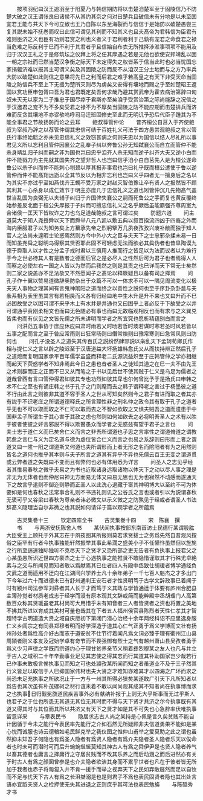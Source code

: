 <!-- { "loadSidebar": true } -->
　　按项羽纪曰汉王追羽至于阳夏乃与韩信期防将以击楚洎楚军至于固陵信乃不防楚大破之汉王谓张良曰诸侯不从其约其奈之何对曰楚兵且破信未有分地是以未至固宜君王能与共天下今可立致也王乃自陈以东至海裂而与信信于是始防以破楚愚尝三复其説未始不抚巻而叹曰此信可谓见其利而不知其义也且夫髙帝为君韩信为臣君有难则臣济之义也臣有功则君赏之利也义者义于君利者利于己孰有宠君之命食君之禄当危难之际反利于巳而不利于其君者乎且信始自布衣无所推择渉淮事项项不能用及归于汉汉王礼之于是修筑坛之仪拜上将之任其厚遇之若是无他也欲使安邦靖乱以固一朝之宗社而巳然当楚汉争衡之际天下未定得失之权皆系于信当此时也必当忧国忘家捐躯济难以报其主可谓义矣及其固陵之防而反不从洎汉王分土地而与之方乃率兵大防以破楚如此则信之意果将先巳之利而后君之难乎若髙皇之有天下非受天命当固陵之防信兵不至上下无援为楚所灭则尽为虏矣又安得有壤地而赐之乎至如楚昭王返国以赏功臣申包胥曰吾为君也君既定矣吾何求哉乃避其赏武帝为霍去病治第辞曰匈奴未灭无以家为二子推忠于国尽瘁于君斯亦至矣洎乎受赏治第之际尚能辞之况信之于汉邀君之宠不为不多矣受君之禄不为不厚矣当固陵之防不能应期而击楚排兵而济难而反贪其壤地不亦谬欤呜呼司马迁班固修史至此而无明讥予恐后代臣子踵其为不能全事君之节故扬防而论之云耳
　　鲍叔荐管仲论
　　昔齐桓公自莒入于齐使鲍叔为宰叔乃辞之以荐管仲谓其忠信可结于百姓礼义可法于四方愚尝观鲍叔之言以管氏行事终始騐之亦未见忠信礼义之效窃甚病之何则夫忠以为国信以结人尽礼所以事君见义所以忘利且管仲因襄公之乱奉子纠以奔鲁公孙无知弑襄公而自立而管仲不能杀身靖乱归子纠而嗣之非为国也岂曰忠乎洎齐人杀无知而逆子纠齐大夫又逆小白而仲不能戮力为主先就其国失齐之望非哲人也岂曰信乎洎小白自莒先入是为桓公遂命鲁公以杀子纠而仲不能刺心刎颈以厚其报非事君也岂曰礼乎既而桓公遣使于鲁以逆管仲而仲不能髙翔远逝以全其节反以为相非忘利也岂曰义乎四者无一擅身后之名以为其实不亦过乎至如燕伐齐王蠋不受万家之封赵灭智伯豫让卒有贤人之报然皆不顾其利其一心杀身以成仁效节于明主亦庶几于忠信礼义之道也矧管仲沉几先物髙气盖世当乱国为良弼无以夹辅子纠归于齐国俾失襄公之嗣而死鲁公之手而复苍黄反覆终始参差反北面于桓公失厚报于子纠而可擅忠信礼义之名乎厥后虽能霸强齐尊周室九合诸侯一匡天下皆权诈之力也乌足道哉鲍叔之言可谓过矣
　　防题六道
　　问主道莫大于知人尧授舜以天下而舜举八元八凯以敷五典以叙百揆流四凶于四裔之外而海内臣服君子以为知务矣上方纂承先帝之烈躬擥万几夙夜孜孜兴废补敝而独于知人官人之法尚未遑暇士论惑焉然则方今中外小大之臣与夫天下之士忠邪杂揉未易一日而知虽尧舜之聪明乌得察其贤否耶此固不可轻虑无法而欲必其眞伪者也昔臯陶谟九德于舜取人以才性之分孟子戒时君以三愼用人推而行之皆足以为法而议者以为难行于今之世必待其人有是数者之德而后官之是必尽人之性然后可为君子也者焉得人人而察之必使左右一国之人皆以为然而后我然之则是其责之也巳详而天下常无士矣然则二家之説盖亦不足法欤又不然愿闻子之髙论以释厥疑且以备有司之择焉
　　问孔子作十翼以赞易道微辞奥防杂出于众篇不可以一体求不可以一隅见周流变化以极夫天人事物之理其间有言鬼神隂阳之道而终之以善性之説何也至于序卦杂卦葢与夫彖系相为表里虽其言有若相戾而义各有归经曰地中生木升是升不来也又曰升而不巳必困故受之以困可谓不来乎木上有水井是井通也又曰困乎上者必反于下故受之以井可谓通乎贲刚柔相文也而曰无色随必有事也而曰无故临观相反也而有求与之义巽兑皆柔也而有伏见之文皆先儒之所未讲明而学者之所宜究也愿析精蕴别白而言之
　　问洪范五事协于庶应休应曰肃时雨若乂时旸若哲时燠若谋时寒若圣时风若皆以五事之配而言之至于咎应常雨则曰狂常旸则曰僭常燠则曰豫常寒则曰急常风则曰防何也
　　问孔子没圣人之道失其传百氏之説纷然肆邪説以枭乱天下孟轲荀卿氏作相与提仁义之言以辟之陵迟至于汉唐道益大坏扬雄韩愈氏又从而扶持辨正然后孔子之道熄而复明国家承平百年儒学虽盛而释老二氏源流益炽至于庄韩管仲之学亦相继而起天下荧惑学者不知非焉此今日之患也昔者圣人之徒知其道之在巳一夫不由先王之术则辟而正之正而不巳又从而笔之于书以见后世不使其贼于仁义是乌足为儒者之道哉曾西有言曰管仲得君如彼其专也功烈如彼其卑也尔何曾比予于是扬氏曰申韩之术不仁之至也有诵庄韩之书于孔子之门则麾而去之韩子谓释老之害过于杨墨彼之道不行由此言之则彼非其道不容于圣人之世从可知矣然则今之君子有进而取之者其亦有説乎不识老庄之所谓道德释氏之所言理性非之刑名仲之政令其有取于孔子之道者乎无也不可以取而取之不仁可以取而去之不智如欲取之又惧夫贼吾之道而遗患于中国非孟子所谓生于其心害于其政之虑也然则如何如欲去之必将明吾圣人之术有以胜于彼者使彼之奸言邪説不得以欺瞽愚众而学者之无惑兹有望于君子之言也
　　问夫士志于道仁义而巳矣舍仁义而言之非吾所谓道也子思之言率性之谓道脩道之谓教韩愈之言仁与义为定名道与德为虚位皆合仁义而言之也易之系辞则曰形而上者之谓道又曰一隂一阳之谓道斯又何道也夫所谓形而上者无形之名而隂阳者有为之用然则皆名之道何也推乎其本则与夫子所言之道其有异乎不异也先儒云百王无变之谓道贯或云弊者道之失既曰不变而且有弊何也必有体用悉为详言
　　问圣人之志见乎经者其惟易春秋之微乎夫易之为书也近取诸身远取诸物以体天下之动以尽人事之理是非无为无体者也而仲尼曰神无方而易无体又曰易无思也无为也寂然不动感而遂通天下之故言乎逺则不御迩则静而正圣人以此洗心退藏于宻其神明博大以至约不可为体要如是何也春秋之法常事合礼则不书违礼则讥之公谷氏之言也或者引以为説谓春秋无褒可乎又谷梁曰春秋为尊亲者讳必微文以示义微之之防孰见于经或者谓圣人书法辞髙义隐理当自尔非微之也其説如何请详于篇以观学者之所蕴焉


　　古灵集巻十三
　　钦定四库全书
　　古灵集巻十四
　　宋　陈襄　撰
　　书
　　与两浙安抚陈舍人书
　　某伏闻执事按部东南首访士民德行某谓股肱大臣受主上顾托于外其志在于夙夜图其所报则莫若求贤拔士之务爲先然自昔观风按俗之臣罕有行者今执事独能轩然振举其事此希濶之盛美小子不任懽忭虽然但以旌旄之行所至遄速独眎独听不克尽天下之贤才又恐所部之吏无告者有负执事上报君父之心某虽愚所识近世四方豪杰之士于心遇执事之能推贤不敢隐惜谨取其才行殊尤卓絶素与之交与所闻见而知者敢以爲献焉其已仕者四人有殿中丞致仕胡瑗者博学通经负文武之道而适用不迂向在江湖间兴学养士凡十余年弟子一千七百人魁杰之才多出门下今年过六十而进德未已有舒州通判王安石者才性贤明笃于古学文辞政事巳着闻于时有颍州司法参军刘彞者其人长于才而笃于义其政与学皆通逹于体要有庐州合肥县主簿孙觉者材质老成志于经学而浸有原本观其文辞或简而能粹殿中丞胡瑗门人高第数百众称其贤瑗虽老其材尚可大用惜乎未有知音者三人者皆贤者之资也将置之美地不拂其所进以育成其美材可量也哉其在下者五人福州侯官县陈烈者天性仁孝其才智超特学古明道造大贤之域自庆厯初下第闭门潜心治经十余年两经科诏不应里选身服仁义乡闾宗之有同县郑穆者明而好学深造于道其心仁气正勇于爲义学博而文壮有扬州孙处者爲性高介好古而志于道安贫不仕节行着闻凡爲文词必臻于理有衢州江山县周頴者刚义孝友及冠始学卓有竒节而不畏强御有烈士之气有越州萧山县吴孜者勇于爲义少习声律之学旣而宗道约心于理甘贫养亲节义稍着彞烈穆某之友人也凡与并立于古人之域积二十年辛勤事业足见其志使之得其志而行其道其补助国家岂少哉若行已作事未敢极言俟执事见而知之可也处頴孜某所闻而知之者虽道业不及于三子然其行义皆足以取信于人巳抑国家伟材也夫大贤之才难知亦难其才以四海之广环而求之尚恐未足充执事之所欲况止于一方与一州其所得必狭矣某遂敢广引天下凡所知者以爲告也其次虽有朴茂磥砢之材行谊未着不敢以闻尚观其成其不知者尚在执事博而求之也执事日归觐冕旒道民疾苦事外必有献纳补报于上则无大乎斯事而无过乎斯人也君子之于仕也所患无其道无其位无其时而不得与天下贤才共济之尔今执事旣有其道又得其时与其位而其所以共济又有天下之贤才如是其不可失也心急辞率伏唯执事留意详采
　　与章表民书
　　隐居求志古人尚之某持是心佩是言久矣贫贱不能自计因循于今未之能行今表民率先能行之介如石然无所疑顾非夫信道勇果不能如是某心悦而诚服也诗云德輶如毛民鲜克举之我仪图之惟仲山甫举之爱莫助之此之谓也虽然抑未知吾子何隐也有爲圣人隐者有爲贤人隐者有爲介夫隐者圣人隐者乐天以俟命者也时未可而潜时可而后升蜿蜿蜒蜒莫知其神古人有爲之舜伊尹是也贤人隐者养气以畜其德者也庸言之择庸行之守居贫贱而不改其乐养之而后动涵之而后进然亦有关于时古人有爲之顔囬曾参是也介夫隐者欲洁其身而不累乎世者也凡在于彼者皆无所加于我者也赤子将匍匐入井不肯一援手而举之视弃天下之民如弃敝屣然而足以自牧而不足与忧天下古人有爲之长沮桀溺是也是则君子不爲也表民固贤者隐也其岀处言语亦宜蹈夫贤人之检押使无失其进退之正则庶乎其可法也表民勉旃
　　与陈砥秀才书
